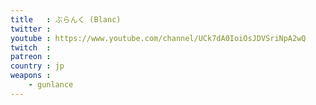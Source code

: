 ```yaml
---
title   : ぶらんく (Blanc)
twitter : 
youtube : https://www.youtube.com/channel/UCk7dA0IoiOsJDVSriNpA2wQ
twitch  : 
patreon : 
country : jp
weapons :
    - gunlance
---
```


